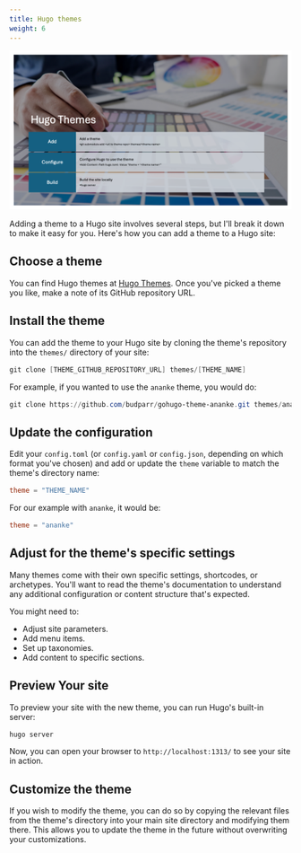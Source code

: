 ```yaml
---
title: Hugo themes
weight: 6
---
```


![Hugo themes][01]

Adding a theme to a Hugo site involves several steps, but I'll break it down to make it easy for
you. Here's how you can add a theme to a Hugo site:

## Choose a theme

You can find Hugo themes at [Hugo Themes](https://themes.gohugo.io/). Once you've picked a theme you
like, make a note of its GitHub repository URL.

## Install the theme

You can add the theme to your Hugo site by cloning the theme's repository into the `themes/`
directory of your site:

```powershell
git clone [THEME_GITHUB_REPOSITORY_URL] themes/[THEME_NAME]
```

For example, if you wanted to use the `ananke` theme, you would do:

```powershell
git clone https://github.com/budparr/gohugo-theme-ananke.git themes/ananke
```

## Update the configuration

Edit your `config.toml` (or `config.yaml` or `config.json`, depending on which format you've chosen)
and add or update the `theme` variable to match the theme's directory name:

```toml
theme = "THEME_NAME"
```

For our example with `ananke`, it would be:

```toml
theme = "ananke"
```

## Adjust for the theme's specific settings

Many themes come with their own specific settings, shortcodes, or archetypes. You'll want to read
the theme's documentation to understand any additional configuration or content structure that's
expected.

You might need to:

- Adjust site parameters.
- Add menu items.
- Set up taxonomies.
- Add content to specific sections.

## Preview Your site

To preview your site with the new theme, you can run Hugo's built-in server:

```powershell
hugo server
```

Now, you can open your browser to `http://localhost:1313/` to see your site in action.

## Customize the theme

If you wish to modify the theme, you can do so by copying the relevant files from the theme's
directory into your main site directory and modifying them there. This allows you to update the
theme in the future without overwriting your customizations.

<!-- link references -->
[01]: slide6.png

